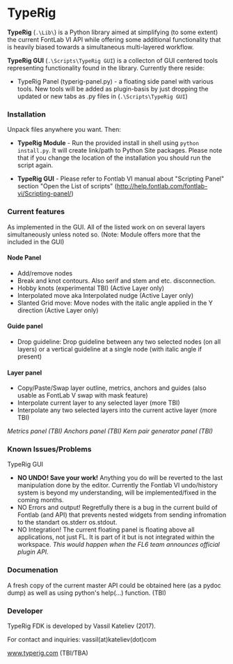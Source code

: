 # TypeRig
**TypeRig** (`.\Lib\`) is a Python library aimed at simplifying (to some extent) the current FontLab VI API while offering some additional functionality that is heavily biased towards a simultaneous multi-layered workflow.

**TypeRig GUI** (`.\Scripts\TypeRig GUI`) is a collecton of GUI centered tools representing functionality found in the library. Currently there reside:
- TypeRig Panel (typerig-panel.py) - a floating side panel with various tools. New tools will be added as plugin-basis by just dropping the updated or new tabs as .py files in (`.\Scripts\TypeRig GUI`)

### Installation
Unpack files anywhere you want. Then:
- **TypeRig Module** - Run the provided install in shell using `python install.py`. It will create link/path to Python Site packages. Please note that if you change the location of the installation you should run the script again.

- **TypeRig GUI** - Please refer to Fontlab VI manual about "Scripting Panel" section "Open the List of scripts" 
(http://help.fontlab.com/fontlab-vi/Scripting-panel/)

### Current features
As implemented in the GUI. All of the listed work on on several layers simultaneously unless noted so.
(Note: Module offers more that the included in the GUI)

#### Node Panel
- Add/remove nodes 
- Break and knot contours. Also serif and stem and etc. disconnection.
- Hobby knots (experimental TBI) (Active Layer only)
- Interpolated move aka Interpolated nudge (Active Layer only)
- Slanted Grid move: Move nodes with the italic angle applied in the Y direction (Active Layer only)

#### Guide panel
- Drop guideline: Drop guideline between any two selected nodes (on all layers) or a vertical guideline at a single node (with italic angle if present) 

#### Layer panel
- Copy/Paste/Swap layer outline, metrics, anchors and guides (also usable as FontLab V swap with mask feature)
- Interpolate current layer to any selected layer (more TBI)
- Interpolate any two selected layers into the current active layer (more TBI)

*Metrics panel (TBI)*
*Anchors panel (TBI)*
*Kern pair generator panel (TBI)*

### Known Issues/Problems
TypeRig GUI
- **NO UNDO! Save your work!** Anything you do will be reverted to the last manipulation done by the editor. Currently the Fontlab VI undo/history system is beyond my understanding, will be implemented/fixed in the coming months.
- NO Errors and output! Regretfully there is a bug in the current build of Fontlab (and API) that prevents nested widgets from sending infromation to the standart os.stderr os.stdout.
- NO Integration! The current floating panel is floating above all applications, not just FL. It is part of it but is not integrated within the workspace. *This would happen when the FL6 team announces official plugin API.*

### Documenation
A fresh copy of the current master API could be obtained here (as a pydoc dump) as well as using python's help(...) function. (TBI)

### Developer
TypeRig FDK is developed by Vassil Kateliev (2017).

For contact and inquiries: vassil(at)kateliev(dot)com

www.typerig.com (TBI/TBA)
